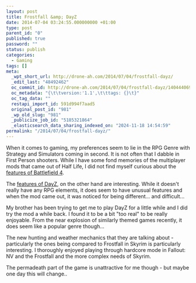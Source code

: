 ```yaml
---
layout: post
title: Frostfall &amp; DayZ
date: 2014-07-04 03:24:55.000000000 +01:00
type: post
parent_id: "0"
published: true
password: ""
status: publish
categories:
  - Gaming
tags: []
meta:
  _wpt_short_url: http://drone-ah.com/2014/07/04/frostfall-dayz/
  _edit_last: "48492462"
  oc_commit_id: http://drone-ah.com/2014/07/04/frostfall-dayz/1404440697
  oc_metadata: "{\t\tversion:'1.1',\t\ttags: {}\t}"
  oc_tag_data: ""
  restapi_import_id: 591d994f7aad5
  original_post_id: "981"
  _wp_old_slug: "981"
  _publicize_job_id: "5185321864"
  _elasticsearch_data_sharing_indexed_on: "2024-11-18 14:54:59"
permalink: "/2014/07/04/frostfall-dayz/"
---
```


When it comes to gaming, my preferences seem to lie in the RPG Genre with
Strategy and Simulators coming in second. It is not often that I dabble in First
Person shooters. While I have some fond memories of the multiplayer mods that
came out of Half Life, I did not find myself curious about the
[features of Battlefield 4](https://www.playne.com/games/battlefield-4 "Features of Battlefield 4").

The
[features of DayZ](https://www.playne.com/games/dayz-standalone "Features of DayZ (Standalone)"),
on the other hand are interesting. While it doesn\'t really have any RPG
elements, it does seem to have unusual features and when the mod came out, it
was noticed for being different\... and difficult\...

My brother has been trying to get me to play DayZ for a little while and I did
try the mod a while back. I found it to be a bit \"too real\" to be really
enjoyable. From the near explosion of similarly themed games recently, it does
seem like a popular genre though\...

The new hunting and weather mechanics that they are talking about - particularly
the ones being compared to Frostfall in Skyrim is particularly interesting. I
thoroughly enjoyed playing through hardcore mode in Fallout: NV and the
Frostfall and the more complex needs of Skyrim.

The permadeath part of the game is unattractive for me though - but maybe one
day this will change..
